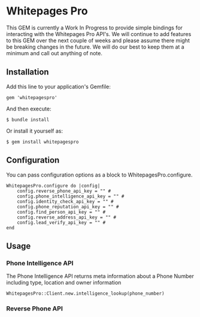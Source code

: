 # Whitepages Pro

This GEM is currently a Work In Progress to provide simple bindings for interacting with the Whitepages Pro API's. We will continue to add features to this GEM over the next couple of weeks and please assume there might be breaking changes in the future. We will do our best to keep them at a minimum and call out anything of note.


## Installation

Add this line to your application's Gemfile:

    gem 'whitepagespro'

And then execute:

    $ bundle install

Or install it yourself as:

    $ gem install whitepagespro
    
## Configuration

You can pass configuration options as a block to WhitepagesPro.configure.

    WhitepagesPro.configure do |config|
		config.reverse_phone_api_key = "" #
		config.phone_intelligence_api_key = "" #
		config.identity_check_api_key = "" #
		config.phone_reputation_api_key = "" #
		config.find_person_api_key = "" #
		config.reverse_address_api_key = "" #
		config.lead_verify_api_key = "" #
    end


## Usage

### Phone Intelligence API
The Phone Intelligence API returns meta information about a Phone Number including type, location and owner information

 	WhitepagesPro::Client.new.intelligence_lookup(phone_number)


### Reverse Phone API

